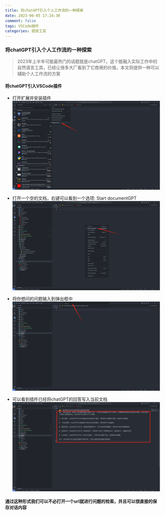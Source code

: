 ```yaml
---
title: 将chatGPT引入个人工作流的一种探索
date: 2023-06-05 17:24:30
comment: false
tags: VSCode插件
categories: 提效工具
---
```


### 将chatGPT引入个人工作流的一种探索

> 2023年上半年可能最热门的话题就是chatGPT，这个能融入实际工作中的自然语言工具，已经让很多大厂看到了它商用的价值，本文将提供一种可以辅助个人工作流的方案

#### 将chatGPT引入VSCode插件

- 打开扩展并安装插件
![](../images/Documentgpt/20230605174311.png)

- 打开一个空的文档，右键可以看到一个选项: Start documentGPT
![](../images/Documentgpt/20230605174154.png)

- 将你想问的问题输入到弹出框中
![](../images/Documentgpt/20230605174447.png)

- 可以看到插件已经将chatGPT的回答写入当前文档
![](../images/Documentgpt/20230605174637.png)

#### 通过这种形式我们可以不必打开一个url就进行问题的检索，并且可以很直接的保存对话内容